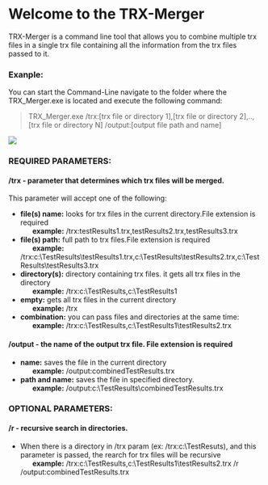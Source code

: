 # Welcome to the TRX-Merger

TRX-Merger is a command line tool that allows you to combine multiple trx files in a single trx file containing all the information from the trx files passed to it.

### Exanple:

You can start the Command-Line navigate to the folder where the TRX_Merger.exe is located and execute the following command:

>TRX_Merger.exe /trx:[trx file or directory 1],[trx file or directory 2],..,[trx file or directory N] /output:[output file path and name]

![](https://cloud.githubusercontent.com/assets/11598270/9352882/36e28792-466d-11e5-9f31-49c88978848a.png)



### REQUIRED PARAMETERS:

#### /trx - parameter that determines which trx files will be merged.

This parameter will accept one of the following:
- **file(s) name:** looks for trx files in the current directory.File extension is required 
<br/>&nbsp;&nbsp;&nbsp;&nbsp;&nbsp;&nbsp;**example:** /trx:testResults1.trx,testResults2.trx,testResults3.trx
- **file(s) path:** full path to trx files.File extension is required 
<br/>&nbsp;&nbsp;&nbsp;&nbsp;&nbsp;&nbsp;**example:** /trx:c:\TestResults\testResults1.trx,c:\TestResults\testResults2.trx,c:\TestResults\testResults3.trx
- **directory(s):** directory containing trx files. it gets all trx files in the directory
<br/>&nbsp;&nbsp;&nbsp;&nbsp;&nbsp;&nbsp;**example:** /trx:c:\TestResults,c:\TestResults1
- **empty:** gets all trx files in the current directory
<br/>&nbsp;&nbsp;&nbsp;&nbsp;&nbsp;&nbsp;**example:** /trx
- **combination:** you can pass files and directories at the same time:
<br/>&nbsp;&nbsp;&nbsp;&nbsp;&nbsp;&nbsp;**example:** /trx:c:\TestResults,c:\TestResults1\testResults2.trx

#### /output - the name of the output trx file. File extension is required
- **name:** saves the file in the current directory
<br/>&nbsp;&nbsp;&nbsp;&nbsp;&nbsp;&nbsp;**example:** /output:combinedTestResults.trx
- **path and name:** saves the file in specified directory.
<br/>&nbsp;&nbsp;&nbsp;&nbsp;&nbsp;&nbsp;**example:** /output:c:\TestResults\combinedTestResults.trx

### OPTIONAL PARAMETERS:

#### /r - recursive search in directories. 
- When there is a directory in /trx param (ex: /trx:c:\TestResuts), and this parameter is passed, the rearch for trx files will be recursive
<br/>&nbsp;&nbsp;&nbsp;&nbsp;&nbsp;&nbsp;**example:** /trx:c:\TestResults,c:\TestResults1\testResults2.trx /r /output:combinedTestResults.trx
